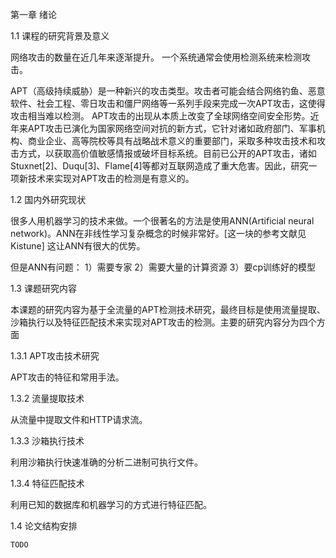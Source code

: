 第一章 绪论

1.1 课程的研究背景及意义

网络攻击的数量在近几年来逐渐提升。
一个系统通常会使用检测系统来检测攻击。

APT（高级持续威胁）是一种新兴的攻击类型。攻击者可能会结合网络钓鱼、恶意软件、社会工程、零日攻击和僵尸网络等一系列手段来完成一次APT攻击，这使得攻击相当难以检测。
APT攻击的出现从本质上改变了全球网络空间安全形势。近年来APT攻击已演化为国家网络空间对抗的新方式，它针对诸如政府部门、军事机构、商业企业、高等院校等具有战略战术意义的重要部门，采取多种攻击技术和攻击方式，以获取高价值敏感情报或破坏目标系统。目前已公开的APT攻击，诸如Stuxnet[2]、Duqu[3]、Flame[4]等都对互联网造成了重大危害。因此，研究一项新技术来实现对APT攻击的检测是有意义的。

1.2 国内外研究现状

很多人用机器学习的技术来做。一个很著名的方法是使用ANN(Artificial neural network)。ANN在非线性学习复杂概念的时候非常好。[这一块的参考文献见Kistune]
这让ANN有很大的优势。

但是ANN有问题：
1）需要专家
2）需要大量的计算资源
3）要cp训练好的模型

1.3 课题研究内容

本课题的研究内容为基于全流量的APT检测技术研究，最终目标是使用流量提取、沙箱执行以及特征匹配技术来实现对APT攻击的检测。主要的研究内容分为四个方面

1.3.1 APT攻击技术研究

APT攻击的特征和常用手法。

1.3.2 流量提取技术

从流量中提取文件和HTTP请求流。

1.3.3 沙箱执行技术

利用沙箱执行快速准确的分析二进制可执行文件。

1.3.4 特征匹配技术

利用已知的数据库和机器学习的方式进行特征匹配。

1.4 论文结构安排

``TODO``
